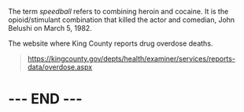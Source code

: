 
The term _speedball_ refers to combining heroin and cocaine. It is the
opioid/stimulant combination that killed the actor and comedian, John
Belushi on March 5, 1982.


The website where King County reports drug overdose deaths.

>  <https://kingcounty.gov/depts/health/examiner/services/reports-data/overdose.aspx>


# --- END --- #

